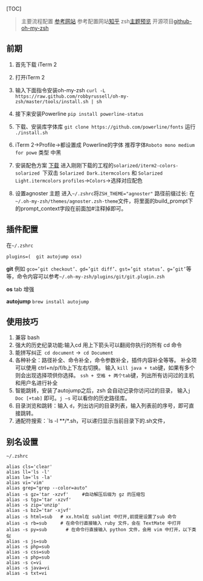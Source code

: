 [TOC]

> 主要流程配置 [参考网站](https://www.jianshu.com/p/7de00c73a2bb)
> 参考配置网站[知乎](https://zhuanlan.zhihu.com/mactalk/19556676)
>  zsh[主题预览](https://github.com/robbyrussell/oh-my-zsh/wiki/Themes#agnoster)
>  开源项目[github-oh-my-zsh](https://github.com/robbyrussell/oh-my-zsh)


## 前期
1. 首先下载 iTerm 2
2. 打开iTerm 2
3.  输入下面指令安装oh-my-zsh
`curl -L https://raw.github.com/robbyrussell/oh-my-zsh/master/tools/install.sh | sh`
4. 接下来安装Powerline
`pip install powerline-status`
5. 下载、安装库字体库
`git clone https://github.com/powerline/fonts`
运行
`./install.sh`
6. iTerm 2->Profile->都设置成 Powerline的字体
推荐字体`Roboto mono medium for powe` 类型 中黑
7. 安装配色方案
    [下载](https://github.com/altercation/solarized)    进入刚刚下载的工程的`solarized/iterm2-colors-solarized `下双击 `Solarized Dark.itermcolors` 和 `Solarized Light.itermcolors`
	`profiles`->`Colors`->选择对应配色

7. 设置agnoster 主题
	进入`~/.zshrc`将`ZSH_THEME="agnoster"`
    路径前缀过长: 在`~/.oh-my-zsh/themes/agnoster.zsh-theme`文件，将里面的build_prompt下的prompt_context字段在前面加#注释掉即可。
    
    
## 插件配置
在`~/.zshrc`
```
plugins=(  git autojump osx)
```
**git**
例如 `gco=’git checkout’、gd=’git diff’、gst=’git status’、g=’git’`等等，命令内容可以参考`~/.oh-my-zsh/plugins/git/git.plugin.zsh`

**os**
tab 增强

**autojump**
`brew install autojump`

## 使用技巧
1. 兼容 bash
2. 强大的历史纪录功能:输入cd 用上下箭头可以翻阅你执行的所有 cd 命令
3. 能拼写纠正` cd document` ->` cd Document`
4. 各种补全：路径补全、命令补全，命令参数补全，插件内容补全等等。
	补全项可以使用 ctrl+n/p/f/b上下左右切换。
    输入 `kill java + tab`键，如果有多个则会出现选择项供你选择。
    `ssh + 空格 + 两个tab`键，列出所有访问过的主机和用户名进行补全
5. 智能跳转，安装了autojump之后，zsh 会自动记录你访问过的目录，
	输入`j Doc [+tab]` 即可。`j –s` 可以看你的历史路径库。
6. 目录浏览和跳转：输入 `d`，列出访问的目录列表，输入列表前的序号，即可直接跳转。
7. 通配符搜索：`ls -l **/*.sh，可以递归显示当前目录下的.sh文件，

## 别名设置
`~/.zshrc`
```
alias cls='clear'
alias ll='ls -l'
alias la='ls -la'
alias vi='vim'
alias grep="grep --color=auto"
alias -s gz='tar -xzvf'     #自动解压后缀为 gz 的压缩包
alias -s tgz='tar -xzvf'
alias -s zip='unzip'
alias -s bz2='tar -xjvf'
alias -s html=sub   # xx.html在 sublimt 中打开,前提是设置了sub 命令
alias -s rb=sub     # 在命令行直接输入 ruby 文件，会在 TextMate 中打开
alias -s py=sub       # 在命令行直接输入 python 文件，会用 vim 中打开，以下类似
alias -s js=sub
alias -s php=sub
alias -s css=sub
alias -s php=sub
alias -s c=vi
alias -s java=vi
alias -s txt=vi
```